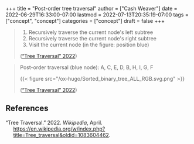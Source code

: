 +++
title = "Post-order tree traversal"
author = ["Cash Weaver"]
date = 2022-06-29T16:33:00-07:00
lastmod = 2022-07-13T20:35:19-07:00
tags = ["concept", "concept"]
categories = ["concept"]
draft = false
+++

> 1.  Recursively traverse the current node's left subtree
> 2.  Recursively traverse the current node's right subtree
> 3.  Visit the current node (in the figure: position blue)
>
> (<a href="#citeproc_bib_item_1">“Tree Traversal” 2022</a>)

<!--quoteend-->

> Post-order traversal (blue node): A, C, E, D, B, H, I, G, F
>
> {{< figure src="/ox-hugo/Sorted_binary_tree_ALL_RGB.svg.png" >}}
>
> (<a href="#citeproc_bib_item_1">“Tree Traversal” 2022</a>)

## References

<style>.csl-entry{text-indent: -1.5em; margin-left: 1.5em;}</style><div class="csl-bib-body">
  <div class="csl-entry"><a id="citeproc_bib_item_1"></a>“Tree Traversal.” 2022. <i>Wikipedia</i>, April. <a href="https://en.wikipedia.org/w/index.php?title=Tree_traversal&oldid=1083604462">https://en.wikipedia.org/w/index.php?title=Tree_traversal&#38;oldid=1083604462</a>.</div>
</div>
